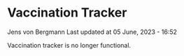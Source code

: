 Vaccination Tracker
================
Jens von Bergmann
Last updated at 05 June, 2023 - 16:52

Vaccination tracker is no longer functional.
